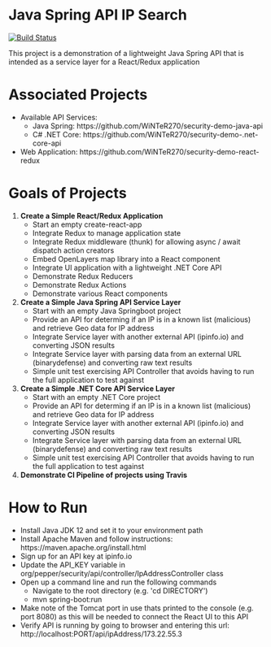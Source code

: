 # Java Spring API IP Search

[![Build Status](https://travis-ci.com/WiNTeR270/security-demo-java-api.svg?branch=master)](https://travis-ci.com/WiNTeR270/security-demo-java-api)

This project is a demonstration of a lightweight Java Spring API that is intended as a service layer for a React/Redux application

# Associated Projects
<ul>
    <li>
        Available API Services:
        <ul>
            <li>Java Spring: https://github.com/WiNTeR270/security-demo-java-api</li>
            <li>C# .NET Core: https://github.com/WiNTeR270/security-demo-.net-core-api</li>
        </ul>
    </li>
    <li>Web Application: https://github.com/WiNTeR270/security-demo-react-redux </li>
</ul>

# Goals of Projects
<ol>
    <li><strong>Create a Simple React/Redux Application</strong>
    <ul>
        <li>Start an empty create-react-app</li>
        <li>Integrate Redux to manage application state</li>
        <li>Integrate Redux middleware (thunk) for allowing async / await dispatch action creators</li>
        <li>Embed OpenLayers map library into a React component</li>
        <li>Integrate UI application with a lightweight .NET Core API</li>
        <li>Demonstrate Redux Reducers</li>
        <li>Demonstrate Redux Actions</li>
        <li>Demonstrate various React components</li>
    </ul>
    </li>
    <li><strong>Create a Simple Java Spring API Service Layer</strong>
    <ul>
        <li>Start with an empty Java Springboot project</li>
        <li>Provide an API for determing if an IP is in a known list (malicious) and retrieve Geo data for IP address</li>
        <li>Integrate Service layer with another external API (ipinfo.io) and converting JSON results</li>
        <li>Integrate Service layer with parsing data from an external URL (binarydefense) and converting raw text results</li>
        <li>Simple unit test exercising API Controller that avoids having to run the full application to test against</li>
        </ul>
    </li>
    <li><strong>Create a Simple .NET Core API Service Layer</strong>
    <ul>
        <li>Start with an empty .NET Core project</li>
        <li>Provide an API for determing if an IP is in a known list (malicious) and retrieve Geo data for IP address</li>
        <li>Integrate Service layer with another external API (ipinfo.io) and converting JSON results</li>
        <li>Integrate Service layer with parsing data from an external URL (binarydefense) and converting raw text results</li>
        <li>Simple unit test exercising API Controller that avoids having to run the full application to test against</li>
        </ul>
    </li>
    <li><strong>Demonstrate CI Pipeline of projects using Travis</strong></li>
</ol>

# How to Run

<ul>
    <li>Install Java JDK 12 and set it to your environment path</li>
    <li>Install Apache Maven and follow instructions: https://maven.apache.org/install.html</li>
    <li>Sign up for an API key at ipinfo.io</li>
    <li>Update the API_KEY variable in org/pepper/security/api/controller/IpAddressController class</li>
    <li>Open up a command line and run the following commands
        <ul>
            <li>Navigate to the root directory (e.g. 'cd DIRECTORY')
            <li>mvn spring-boot:run</li>
        </ul>
    </li>
    <li>Make note of the Tomcat port in use thats printed to the console (e.g. port 8080) as this will be needed to connect the React UI to this API</li>
    <li>Verify API is running by going to browser and entering this url: http://localhost:PORT/api/ipAddress/173.22.55.3</li>
</ul>

